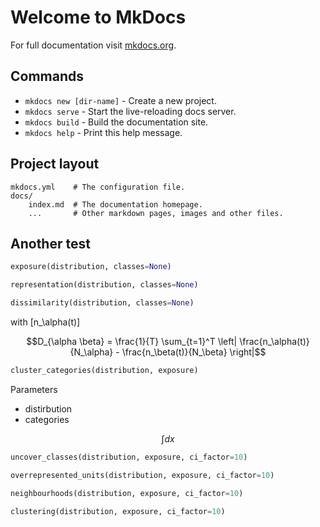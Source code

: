 # Welcome to MkDocs

For full documentation visit [mkdocs.org](http://mkdocs.org).

## Commands

* `mkdocs new [dir-name]` - Create a new project.
* `mkdocs serve` - Start the live-reloading docs server.
* `mkdocs build` - Build the documentation site.
* `mkdocs help` - Print this help message.

## Project layout

    mkdocs.yml    # The configuration file.
    docs/
        index.md  # The documentation homepage.
        ...       # Other markdown pages, images and other files.

## Another test

```python
exposure(distribution, classes=None)
```

```python
representation(distribution, classes=None)
```

```python
dissimilarity(distribution, classes=None)
```
with \[n_\alpha(t)\]

$$D_{\alpha \beta} = \frac{1}{T} \sum_{t=1}^T \left| \frac{n_\alpha(t)}{N_\alpha} - \frac{n_\beta(t)}{N_\beta} \right|$$

```python
cluster_categories(distribution, exposure)
```
Parameters

* distirbution
* categories

$$\int dx$$

```python
uncover_classes(distribution, exposure, ci_factor=10)
```
 
```python
overrepresented_units(distribution, exposure, ci_factor=10)
```

```python
neighbourhoods(distribution, exposure, ci_factor=10)
```

```python
clustering(distribution, exposure, ci_factor=10)
```
